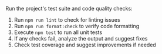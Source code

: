 Run the project's test suite and code quality checks:

1. Run `npm run lint` to check for linting issues
2. Run `npm run format:check` to verify code formatting  
3. Execute `npm test` to run all unit tests
4. If any checks fail, analyze the output and suggest fixes
5. Check test coverage and suggest improvements if needed
